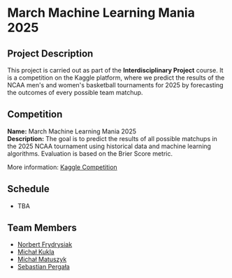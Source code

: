 # March Machine Learning Mania 2025

## Project Description
This project is carried out as part of the **Interdisciplinary Project** course. It is a competition on the Kaggle platform, where we predict the results of the NCAA men's and women's basketball tournaments for 2025 by forecasting the outcomes of every possible team matchup.

## Competition
**Name:** March Machine Learning Mania 2025  
**Description:** The goal is to predict the results of all possible matchups in the 2025 NCAA tournament using historical data and machine learning algorithms. Evaluation is based on the Brier Score metric.

More information: [Kaggle Competition](https://kaggle.com/competitions/march-machine-learning-mania-2025)

## Schedule
- TBA

## Team Members
- [Norbert Frydrysiak](https://github.com/fantasy2fry)
- [Michał Kukla](https://github.com/mickuk)
- [Michał Matuszyk](https://github.com/CoolMikey/)
- [Sebastian Pergała](https://github.com/Sebislaw)

